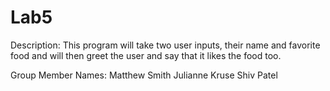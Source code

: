 # Lab5
Description:
This program will take two user inputs, their name and favorite food and will then greet the user and say that it likes the food too. 

Group Member Names:
Matthew Smith 
Julianne Kruse
Shiv Patel
